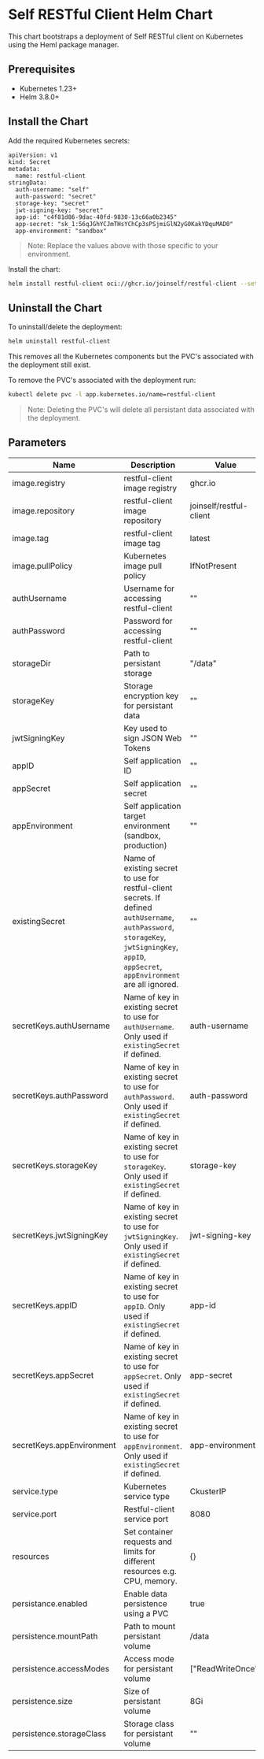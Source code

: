 # Self RESTful Client Helm Chart

This chart bootstraps a deployment of Self RESTful client on Kubernetes using the Heml package manager.

## Prerequisites
- Kubernetes 1.23+
- Helm 3.8.0+

## Install the Chart

Add the required Kubernetes secrets:
```
apiVersion: v1
kind: Secret
metadata:
  name: restful-client
stringData:
  auth-username: "self"
  auth-password: "secret"
  storage-key: "secret"
  jwt-signing-key: "secret"
  app-id: "c4f81d86-9dac-40fd-9830-13c66a0b2345"
  app-secret: "sk_1:56qJGhYCJmTHsYChCp3sPSjmiGlN2yG0KakYDquMAD0"
  app-environment: "sandbox"
```
> Note: Replace the values above with those specific to your environment.

Install the chart:
```bash
helm install restful-client oci://ghcr.io/joinself/restful-client --set existingSecret=restful-client
```

## Uninstall the Chart

To uninstall/delete the deployment:
```bash
helm uninstall restful-client
```

This removes all the Kubernetes components but the PVC's associated with the deployment still exist.

To remove the PVC's associated with the deployment run:
```bash
kubectl delete pvc -l app.kubernetes.io/name=restful-client
```
> Note: Deleting the PVC's will delete all persistant data associated with the deployment.

## Parameters

| Name | Description | Value |
|------|-------------|-------|
| image.registry | restful-client image registry | ghcr.io |
| image.repository | restful-client image repository | joinself/restful-client |
| image.tag | restful-client image tag | latest |
| image.pullPolicy | Kubernetes image pull policy | IfNotPresent |
| authUsername | Username for accessing restful-client | "" |
| authPassword | Password for accessing restful-client | "" |
| storageDir | Path to persistant storage | "/data" |
| storageKey | Storage encryption key for persistant data | "" |
| jwtSigningKey | Key used to sign JSON Web Tokens | "" |
| appID | Self application ID | "" |
| appSecret | Self application secret | "" |
| appEnvironment | Self application target environment (sandbox, production) | "" |
| existingSecret | Name of existing secret to use for restful-client secrets. If defined `authUsername`, `authPassword`, `storageKey`, `jwtSigningKey`, `appID`, `appSecret`, `appEnvironment` are all ignored. | "" |
| secretKeys.authUsername | Name of key in existing secret to use for `authUsername`. Only used if `existingSecret` if defined. | auth-username |
| secretKeys.authPassword | Name of key in existing secret to use for `authPassword`. Only used if `existingSecret` if defined. | auth-password |
| secretKeys.storageKey | Name of key in existing secret to use for `storageKey`. Only used if `existingSecret` if defined. | storage-key |
| secretKeys.jwtSigningKey | Name of key in existing secret to use for `jwtSigningKey`. Only used if `existingSecret` if defined. | jwt-signing-key |
| secretKeys.appID | Name of key in existing secret to use for `appID`. Only used if `existingSecret` if defined. | app-id |
| secretKeys.appSecret | Name of key in existing secret to use for `appSecret`. Only used if `existingSecret` if defined. | app-secret |
| secretKeys.appEnvironment | Name of key in existing secret to use for `appEnvironment`. Only used if `existingSecret` if defined. | app-environment |
| service.type | Kubernetes service type | CkusterIP |
| service.port | Restful-client service port | 8080 |
| resources | Set container requests and limits for different resources e.g. CPU, memory. | {} |
| persistance.enabled | Enable data persistence using a PVC | true |
| persistence.mountPath | Path to mount persistant volume | /data |
| persistence.accessModes | Access mode for persistant volume | ["ReadWriteOnce"] |
| persistence.size | Size of persistant volume | 8Gi |
| persistence.storageClass | Storage class for persistant volume | "" |
